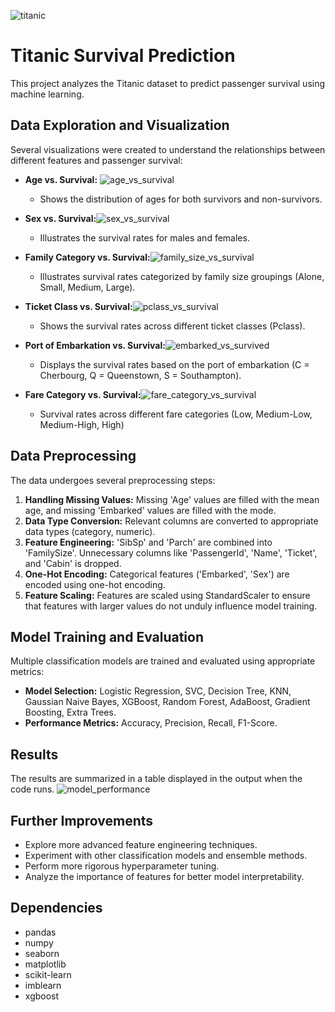 ![titanic](https://github.com/user-attachments/assets/082c27a8-6921-4b52-a053-f56f5858a262)
# Titanic Survival Prediction

This project analyzes the Titanic dataset to predict passenger survival using machine learning.

## Data Exploration and Visualization

Several visualizations were created to understand the relationships between different features and passenger survival:

* **Age vs. Survival:** ![age_vs_survival](https://github.com/user-attachments/assets/edd3a7b4-f136-4c94-90aa-cc3ad9b71a6c)
    * Shows the distribution of ages for both survivors and non-survivors.

* **Sex vs. Survival:**![sex_vs_survival](https://github.com/user-attachments/assets/0753e9a4-c020-4a80-a98d-78c4a2d37903)
    * Illustrates the survival rates for males and females.

* **Family Category vs. Survival:**![family_size_vs_survival](https://github.com/user-attachments/assets/140d1fa0-fe73-4206-9c93-05b1f568a873)
    * Illustrates survival rates categorized by family size groupings (Alone, Small, Medium, Large).

* **Ticket Class vs. Survival:**![pclass_vs_survival](https://github.com/user-attachments/assets/bab029c6-fff9-4b93-a62a-55b2087c5343)
    * Shows the survival rates across different ticket classes (Pclass).

* **Port of Embarkation vs. Survival:**![embarked_vs_survived](https://github.com/user-attachments/assets/574cf5cd-08a7-474b-b2a1-63da49baf1d1)
    * Displays the survival rates based on the port of embarkation (C = Cherbourg, Q = Queenstown, S = Southampton).

* **Fare Category vs. Survival:**![fare_category_vs_survival](https://github.com/user-attachments/assets/6380537d-f67c-4b36-a70b-52f0691631d6)
     * Survival rates across different fare categories (Low, Medium-Low, Medium-High, High)

## Data Preprocessing

The data undergoes several preprocessing steps:

1.  **Handling Missing Values:** Missing 'Age' values are filled with the mean age, and missing 'Embarked' values are filled with the mode.
2.  **Data Type Conversion:** Relevant columns are converted to appropriate data types (category, numeric).
3.  **Feature Engineering:** 'SibSp' and 'Parch' are combined into 'FamilySize'. Unnecessary columns like 'PassengerId', 'Name', 'Ticket', and 'Cabin' is dropped.
4.  **One-Hot Encoding:** Categorical features ('Embarked', 'Sex') are encoded using one-hot encoding.
5.  **Feature Scaling:** Features are scaled using StandardScaler to ensure that features with larger values do not unduly influence model training.

## Model Training and Evaluation


Multiple classification models are trained and evaluated using appropriate metrics:

* **Model Selection:** Logistic Regression, SVC, Decision Tree, KNN, Gaussian Naive Bayes, XGBoost, Random Forest, AdaBoost, Gradient Boosting, Extra Trees.
* **Performance Metrics:** Accuracy, Precision, Recall, F1-Score.

## Results

The results are summarized in a table displayed in the output when the code runs.
![model_performance](https://github.com/user-attachments/assets/990a97b9-fa70-4ce1-ad43-0dcad9911cc0)



## Further Improvements

* Explore more advanced feature engineering techniques.
* Experiment with other classification models and ensemble methods.
* Perform more rigorous hyperparameter tuning.
* Analyze the importance of features for better model interpretability.


## Dependencies

* pandas
* numpy
* seaborn
* matplotlib
* scikit-learn
* imblearn
* xgboost
